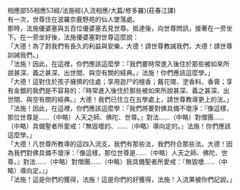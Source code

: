 相應部55相應53經/法施經(入流相應/大篇/修多羅)(莊春江譯)  
有一次，世尊住在波羅奈鹿野苑的仙人墜落處。  
那時，法施優婆塞與五百位優婆塞去見世尊。抵達後，向世尊問訊，接著在一旁坐下。在一旁坐好後，法施優婆塞對世尊這麼說：  
「大德！為了對我們有長久的利益與安樂，大德！請世尊教誡我們，大德！請世尊訓誡我們。」  
「法施！因此，在這裡，你們應該這麼學：『我們要時常進入後住於那些被如來所說甚深、義之甚深、出世間、與空有關的經典。』法施！你們應該這麼學。」  
「大德！這對住於孩子擁擠的住處；享用迦尸的檀香；戴花環、塗香料、香膏；享有金銀的我們是不容易的：『時常進入後住於那些被如來所說甚深、義之甚深、出世間、與空有關的經典。』大德！我們已住立在五學處上，請世尊教導更上的法。」  
「法施！因此，在這裡，你們應該這麼學：『我們將要對佛具備不壞淨：『像這樣，那位世尊是……（中略）人天之師、佛陀、世尊。』對法……（中略）對僧團……（中略）具備聖者所愛戒：『無毀壞的、……（中略）導向定的。』法施！你們應該這麼學。」  
「大德！凡世尊所教導的這四入流支，我們有那些法，我們符合那些法。大德！因為我們對佛具備不壞淨：『像這樣，那位世尊是……（中略）人天之師、佛陀、世尊。』對法……（中略）對僧團……（中略）我具備聖者所愛戒：『無毀壞……（中略）導向定。』」  
「法施！這是你們的獲得，法施！這是你們的好獲得，法施！入流果被你們記說。」  
  
  
